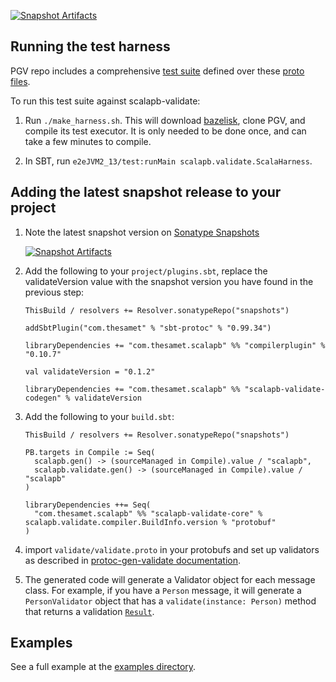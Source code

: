 [![Snapshot Artifacts][Badge-SonatypeSnapshots]][Link-SonatypeSnapshots]

## Running the test harness

PGV repo includes a comprehensive [test suite](https://github.com/envoyproxy/protoc-gen-validate/blob/master/tests/harness/executor/cases.go) defined over these [proto files](https://github.com/envoyproxy/protoc-gen-validate/tree/master/tests/harness/cases).

To run this test suite against scalapb-validate:

1. Run `./make_harness.sh`. This will download [bazelisk](https://github.com/bazelbuild/bazelisk), clone PGV, and compile its test executor. It is only needed to be done once, and can take a few minutes to compile.

2. In SBT, run `e2eJVM2_13/test:runMain scalapb.validate.ScalaHarness`.

## Adding the latest snapshot release to your project

1. Note the latest snapshot version on [Sonatype Snapshots](https://oss.sonatype.org/content/repositories/snapshots/com/thesamet/scalapb/scalapb-validate-core_2.13/)

   [![Snapshot Artifacts][Badge-SonatypeSnapshots]][Link-SonatypeSnapshots]

1. Add the following to your `project/plugins.sbt`, replace the
   validateVersion value with the snapshot version you have found in the
   previous step:
   ```
   ThisBuild / resolvers += Resolver.sonatypeRepo("snapshots")

   addSbtPlugin("com.thesamet" % "sbt-protoc" % "0.99.34")

   libraryDependencies += "com.thesamet.scalapb" %% "compilerplugin" % "0.10.7"

   val validateVersion = "0.1.2"

   libraryDependencies += "com.thesamet.scalapb" %% "scalapb-validate-codegen" % validateVersion
   ```

1. Add the following to your `build.sbt`:
   ```
   ThisBuild / resolvers += Resolver.sonatypeRepo("snapshots")

   PB.targets in Compile := Seq(
     scalapb.gen() -> (sourceManaged in Compile).value / "scalapb",
     scalapb.validate.gen() -> (sourceManaged in Compile).value / "scalapb"
   )

   libraryDependencies ++= Seq(
     "com.thesamet.scalapb" %% "scalapb-validate-core" % scalapb.validate.compiler.BuildInfo.version % "protobuf"
   )
   ```

1. import `validate/validate.proto` in your protobufs and set up validators as described in [protoc-gen-validate documentation](https://github.com/envoyproxy/protoc-gen-validate).

1. The generated code will generate a Validator object for each message class. For example, if you have a `Person` message, it will generate a `PersonValidator` object that has a `validate(instance: Person)` method that returns a validation [`Result`](https://github.com/scalapb/scalapb-validate/blob/master/core/src/main/scala/scalapb/validate/Validator.scala).

## Examples
See a full example at the [examples directory](https://github.com/scalapb/scalapb-validate/tree/master/example).

[Link-SonatypeSnapshots]: https://oss.sonatype.org/content/repositories/snapshots/com/thesamet/scalapb/scalapb-validate-core_2.13/ "Sonatype Snapshots"
[Badge-SonatypeSnapshots]: https://img.shields.io/nexus/s/https/oss.sonatype.org/com.thesamet.scalapb/scalapb-validate-core_2.13.svg "Sonatype Snapshots"
